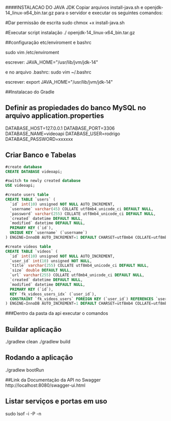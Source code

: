 ####INSTALACAO DO JAVA JDK
Copiar arquivos install-java.sh e openjdk-14_linux-x64_bin.tar.gz para o servidor e executar os seguintes comandos: 

#Dar permissão de escrita
sudo chmox +x install-java.sh

#Executar script instalação
./ 
openjdk-14_linux-x64_bin.tar.gz



##configuração etc/enviroment e bashrc
 
sudo vim /etc/enviroment

escrever:
JAVA_HOME="/usr/lib/jvm/jdk-14"

e no arquivo .bashrc: 
sudo vim ~/.bashrc

escrever:
export JAVA_HOME="/usr/lib/jvm/jdk-14"



##Instalacao do Gradle



## Definir as propiedades do banco MySQL no arquivo application.properties

DATABASE_HOST=127.0.0.1
DATABASE_PORT=3306
DATABASE_NAME=videoapi
DATABASE_USER=rodrigo
DATABASE_PASSWORD=xxxxxx

## Criar Banco e Tabelas

```sql
#create database
CREATE DATABASE videoapi;

#switch to newly created database
USE videoapi;

#create users table
CREATE TABLE `users` (
  `id` int(10) unsigned NOT NULL AUTO_INCREMENT,
  `username` varchar(45) COLLATE utf8mb4_unicode_ci DEFAULT NULL,
  `password` varchar(255) COLLATE utf8mb4_unicode_ci DEFAULT NULL,
  `created` datetime DEFAULT NULL,
  `modified` datetime DEFAULT NULL,
  PRIMARY KEY (`id`),
  UNIQUE KEY `username` (`username`)
) ENGINE=InnoDB AUTO_INCREMENT=1 DEFAULT CHARSET=utf8mb4 COLLATE=utf8mb4_unicode_ci;

#create videos table
CREATE TABLE `videos` (
  `id` int(10) unsigned NOT NULL AUTO_INCREMENT,
  `user_id` int(10) unsigned NOT NULL,
  `title` varchar(255) COLLATE utf8mb4_unicode_ci DEFAULT NULL,
  `size` double DEFAULT NULL,
  `url` varchar(255) COLLATE utf8mb4_unicode_ci DEFAULT NULL,
  `created` datetime DEFAULT NULL,
  `modified` datetime DEFAULT NULL,
  PRIMARY KEY (`id`),
  KEY `fk_videos_users_idx` (`user_id`),
  CONSTRAINT `fk_videos_users` FOREIGN KEY (`user_id`) REFERENCES `users` (`id`) ON DELETE CASCADE ON UPDATE NO ACTION
) ENGINE=InnoDB AUTO_INCREMENT=1 DEFAULT CHARSET=utf8mb4 COLLATE=utf8mb4_unicode_ci;
```


###Dentro da pasta da api executar o comandos

## Buildar aplicação 
./gradlew clean
./gradlew build

## Rodando a aplicação
./gradlew bootRun


##Link da Documentação da API no Swagger
http://localhost:8080/swagger-ui.html


## Listar serviços e portas em uso
sudo lsof -i -P -n


